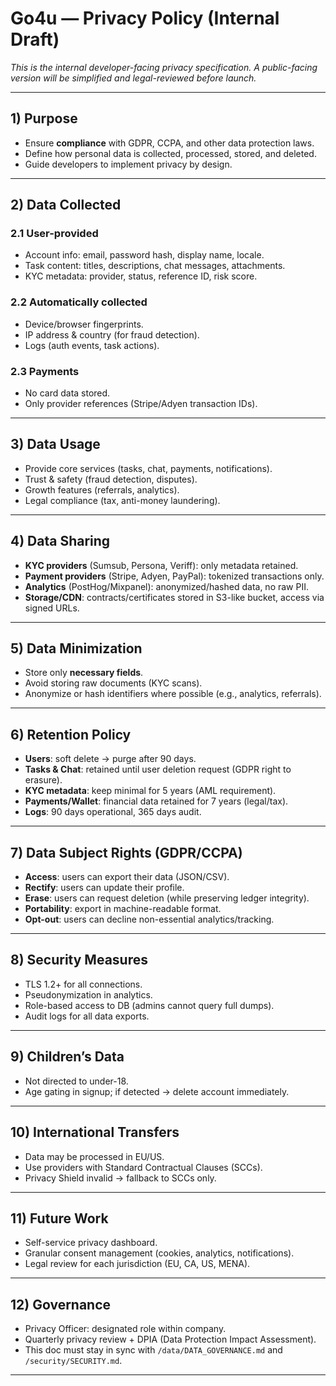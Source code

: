 # Go4u — Privacy Policy (Internal Draft)

_This is the internal developer-facing privacy specification. A public-facing version will be simplified and legal-reviewed before launch._

---

## 1) Purpose
- Ensure **compliance** with GDPR, CCPA, and other data protection laws.  
- Define how personal data is collected, processed, stored, and deleted.  
- Guide developers to implement privacy by design.

---

## 2) Data Collected

### 2.1 User-provided
- Account info: email, password hash, display name, locale.  
- Task content: titles, descriptions, chat messages, attachments.  
- KYC metadata: provider, status, reference ID, risk score.  

### 2.2 Automatically collected
- Device/browser fingerprints.  
- IP address & country (for fraud detection).  
- Logs (auth events, task actions).  

### 2.3 Payments
- No card data stored.  
- Only provider references (Stripe/Adyen transaction IDs).  

---

## 3) Data Usage
- Provide core services (tasks, chat, payments, notifications).  
- Trust & safety (fraud detection, disputes).  
- Growth features (referrals, analytics).  
- Legal compliance (tax, anti-money laundering).  

---

## 4) Data Sharing
- **KYC providers** (Sumsub, Persona, Veriff): only metadata retained.  
- **Payment providers** (Stripe, Adyen, PayPal): tokenized transactions only.  
- **Analytics** (PostHog/Mixpanel): anonymized/hashed data, no raw PII.  
- **Storage/CDN**: contracts/certificates stored in S3-like bucket, access via signed URLs.  

---

## 5) Data Minimization
- Store only **necessary fields**.  
- Avoid storing raw documents (KYC scans).  
- Anonymize or hash identifiers where possible (e.g., analytics, referrals).  

---

## 6) Retention Policy
- **Users**: soft delete → purge after 90 days.  
- **Tasks & Chat**: retained until user deletion request (GDPR right to erasure).  
- **KYC metadata**: keep minimal for 5 years (AML requirement).  
- **Payments/Wallet**: financial data retained for 7 years (legal/tax).  
- **Logs**: 90 days operational, 365 days audit.  

---

## 7) Data Subject Rights (GDPR/CCPA)
- **Access**: users can export their data (JSON/CSV).  
- **Rectify**: users can update their profile.  
- **Erase**: users can request deletion (while preserving ledger integrity).  
- **Portability**: export in machine-readable format.  
- **Opt-out**: users can decline non-essential analytics/tracking.  

---

## 8) Security Measures
- TLS 1.2+ for all connections.  
- Pseudonymization in analytics.  
- Role-based access to DB (admins cannot query full dumps).  
- Audit logs for all data exports.  

---

## 9) Children’s Data
- Not directed to under-18.  
- Age gating in signup; if detected → delete account immediately.  

---

## 10) International Transfers
- Data may be processed in EU/US.  
- Use providers with Standard Contractual Clauses (SCCs).  
- Privacy Shield invalid → fallback to SCCs only.  

---

## 11) Future Work
- Self-service privacy dashboard.  
- Granular consent management (cookies, analytics, notifications).  
- Legal review for each jurisdiction (EU, CA, US, MENA).  

---

## 12) Governance
- Privacy Officer: designated role within company.  
- Quarterly privacy review + DPIA (Data Protection Impact Assessment).  
- This doc must stay in sync with `/data/DATA_GOVERNANCE.md` and `/security/SECURITY.md`.  

---

